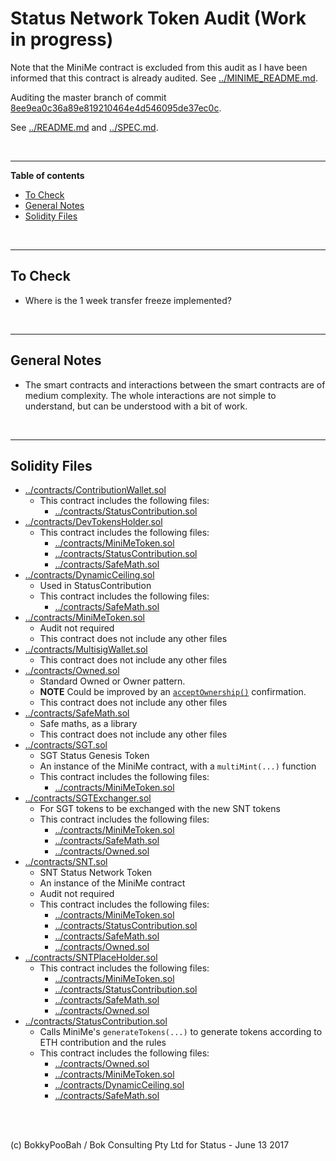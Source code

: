 # Status Network Token Audit (Work in progress)

Note that the MiniMe contract is excluded from this audit as I have been informed that this contract is already audited. See [../MINIME_README.md](../MINIME_README.md).

Auditing the master branch of commit [8ee9ea0c36a89e819210464e4d546095de37ec0c](https://github.com/status-im/status-network-token/commit/8ee9ea0c36a89e819210464e4d546095de37ec0c).

See [../README.md](../README.md) and [../SPEC.md](../SPEC.md).

<br />

<hr />

**Table of contents**

* [To Check](#to-check)
* [General Notes](#general-notes)
* [Solidity Files](#solidity-files)

<br />

<hr />

## To Check

* Where is the 1 week transfer freeze implemented?

<br />

<hr />

## General Notes

* The smart contracts and interactions between the smart contracts are of medium complexity. The whole interactions are not simple to understand, but can be understood with a bit of work.

<br />

<hr />

## Solidity Files
* [../contracts/ContributionWallet.sol](../contracts/ContributionWallet.sol)
  * This contract includes the following files:
    * [../contracts/StatusContribution.sol](../contracts/StatusContribution.sol)
* [../contracts/DevTokensHolder.sol](../contracts/DevTokensHolder.sol)
  * This contract includes the following files:
    * [../contracts/MiniMeToken.sol](../contracts/MiniMeToken.sol)
    * [../contracts/StatusContribution.sol](../contracts/StatusContribution.sol)
    * [../contracts/SafeMath.sol](../contracts/SafeMath.sol)
* [../contracts/DynamicCeiling.sol](../contracts/DynamicCeiling.sol)
  * Used in StatusContribution
  * This contract includes the following files:
    * [../contracts/SafeMath.sol](../contracts/SafeMath.sol)
* [../contracts/MiniMeToken.sol](../contracts/MiniMeToken.sol)
  * Audit not required
  * This contract does not include any other files
* [../contracts/MultisigWallet.sol](../contracts/MultisigWallet.sol)
  * This contract does not include any other files
* [../contracts/Owned.sol](../contracts/Owned.sol)
  * Standard Owned or Owner pattern.
  * **NOTE** Could be improved by an [`acceptOwnership()`](https://github.com/bokkypoobah/SikobaTokenContinuous/blob/master/contracts/SikobaContinuousSale.sol#L38-L42) confirmation.
  * This contract does not include any other files
* [../contracts/SafeMath.sol](../contracts/SafeMath.sol)
  * Safe maths, as a library
  * This contract does not include any other files
* [../contracts/SGT.sol](../contracts/SGT.sol)
  * SGT Status Genesis Token
  * An instance of the MiniMe contract, with a `multiMint(...)` function
  * This contract includes the following files:
    * [../contracts/MiniMeToken.sol](../contracts/MiniMeToken.sol)
* [../contracts/SGTExchanger.sol](../contracts/SGTExchanger.sol)
  * For SGT tokens to be exchanged with the new SNT tokens
  * This contract includes the following files:
    * [../contracts/MiniMeToken.sol](../contracts/MiniMeToken.sol)
    * [../contracts/SafeMath.sol](../contracts/SafeMath.sol)
    * [../contracts/Owned.sol](../contracts/Owned.sol)
* [../contracts/SNT.sol](../contracts/SNT.sol)
  * SNT Status Network Token
  * An instance of the MiniMe contract
  * Audit not required
  * This contract includes the following files:
    * [../contracts/MiniMeToken.sol](../contracts/MiniMeToken.sol)
    * [../contracts/StatusContribution.sol](../contracts/StatusContribution.sol)
    * [../contracts/SafeMath.sol](../contracts/SafeMath.sol)
    * [../contracts/Owned.sol](../contracts/Owned.sol)
* [../contracts/SNTPlaceHolder.sol](../contracts/SNTPlaceHolder.sol)
  * This contract includes the following files:
    * [../contracts/MiniMeToken.sol](../contracts/MiniMeToken.sol)
    * [../contracts/StatusContribution.sol](../contracts/StatusContribution.sol)
    * [../contracts/SafeMath.sol](../contracts/SafeMath.sol)
    * [../contracts/Owned.sol](../contracts/Owned.sol)
* [../contracts/StatusContribution.sol](../contracts/StatusContribution.sol)
  * Calls MiniMe's `generateTokens(...)` to generate tokens according to ETH contribution and the rules
  * This contract includes the following files:
    * [../contracts/Owned.sol](../contracts/Owned.sol)
    * [../contracts/MiniMeToken.sol](../contracts/MiniMeToken.sol)
    * [../contracts/DynamicCeiling.sol](../contracts/DynamicCeiling.sol)
    * [../contracts/SafeMath.sol](../contracts/SafeMath.sol)

<br />

<br />

(c) BokkyPooBah / Bok Consulting Pty Ltd for Status - June 13 2017